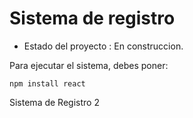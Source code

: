 <h1> Sistema de registro</h1>

- Estado del proyecto : En construccion.
  
Para ejecutar el sistema, debes poner:

```npm install react ```

Sistema de Registro  2
